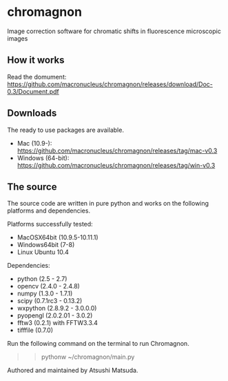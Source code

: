 # chromagnon
Image correction software for chromatic shifts in fluorescence microscopic images


How it works
------------
Read the domument: https://github.com/macronucleus/chromagnon/releases/download/Doc-0.3/Document.pdf

Downloads
---------
The ready to use packages are available.
* Mac (10.9-): https://github.com/macronucleus/chromagnon/releases/tag/mac-v0.3
* Windows (64-bit): https://github.com/macronucleus/chromagnon/releases/tag/win-v0.3

The source
----------
The source code are written in pure python and works on the following platforms and dependencies.

Platforms successfully tested:
* MacOSX64bit (10.9.5-10.11.1)
* Windows64bit (7-8)
* Linux Ubuntu 10.4

Dependencies:
* python (2.5 - 2.7)
* opencv (2.4.0 - 2.4.8)
* numpy (1.3.0 - 1.7.1)
* scipy (0.7.1rc3 - 0.13.2)
* wxpython (2.8.9.2 - 3.0.0.0)
* pyopengl (2.0.2.01 - 3.0.2)
* fftw3 (0.2.1) with FFTW3.3.4
* tifffile (0.7.0)

Run the following command on the terminal to run Chromagnon.
>> pythonw ~/chromagnon/main.py

Authored and maintained by Atsushi Matsuda.